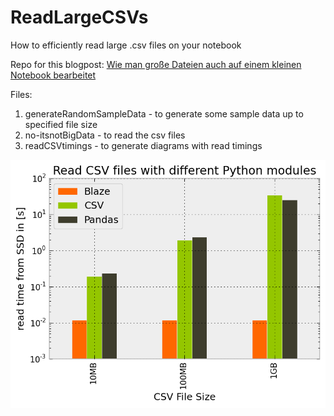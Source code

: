 ReadLargeCSVs
=============

How to efficiently read large .csv files on your notebook

Repo for this blogpost: [Wie man große Dateien auch auf einem kleinen Notebook bearbeitet](http://mechlab-engineering.de/2015/01/wie-man-grosse-dateien-auch-auf-einem-kleinen-notebook-bearbeitet/)

Files:

1. generateRandomSampleData - to generate some sample data up to specified file size
2. no-itsnotBigData - to read the csv files
3. readCSVtimings - to generate diagrams with read timings

![](read-CSV-from-Disc-Blaze-CSV-Pandas-Python.png)
